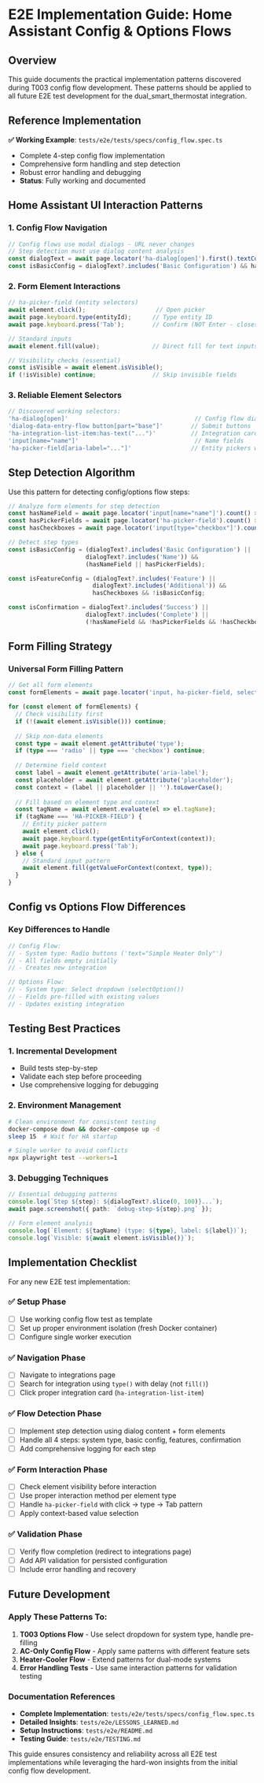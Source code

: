 # E2E Implementation Guide: Home Assistant Config & Options Flows

## Overview

This guide documents the practical implementation patterns discovered during T003 config flow development. These patterns should be applied to all future E2E test development for the dual_smart_thermostat integration.

## Reference Implementation

**✅ Working Example**: `tests/e2e/tests/specs/config_flow.spec.ts`
- Complete 4-step config flow implementation
- Comprehensive form handling and step detection
- Robust error handling and debugging
- **Status**: Fully working and documented

## Home Assistant UI Interaction Patterns

### 1. Config Flow Navigation
```typescript
// Config flows use modal dialogs - URL never changes
// Step detection must use dialog content analysis
const dialogText = await page.locator('ha-dialog[open]').first().textContent();
const isBasicConfig = dialogText?.includes('Basic Configuration') && hasFormFields;
```

### 2. Form Element Interactions
```typescript
// ha-picker-field (entity selectors)
await element.click();                    // Open picker
await page.keyboard.type(entityId);      // Type entity ID  
await page.keyboard.press('Tab');        // Confirm (NOT Enter - closes dialog)

// Standard inputs
await element.fill(value);               // Direct fill for text inputs

// Visibility checks (essential)
const isVisible = await element.isVisible();
if (!isVisible) continue;                // Skip invisible fields
```

### 3. Reliable Element Selectors
```typescript
// Discovered working selectors:
'ha-dialog[open]'                                    // Config flow dialog
'dialog-data-entry-flow button[part="base"]'        // Submit buttons  
'ha-integration-list-item:has-text("...")'          // Integration cards
'input[name="name"]'                                 // Name fields
'ha-picker-field[aria-label="..."]'                 // Entity pickers with labels
```

## Step Detection Algorithm

Use this pattern for detecting config/options flow steps:

```typescript
// Analyze form elements for step detection
const hasNameField = await page.locator('input[name="name"]').count() > 0;
const hasPickerFields = await page.locator('ha-picker-field').count() > 0;
const hasCheckboxes = await page.locator('input[type="checkbox"]').count() > 0;

// Detect step types
const isBasicConfig = (dialogText?.includes('Basic Configuration') || 
                      dialogText?.includes('Name')) && 
                      (hasNameField || hasPickerFields);

const isFeatureConfig = (dialogText?.includes('Feature') ||
                        dialogText?.includes('Additional')) &&
                        hasCheckboxes && !isBasicConfig;

const isConfirmation = dialogText?.includes('Success') ||
                      dialogText?.includes('Complete') ||
                      (!hasNameField && !hasPickerFields && !hasCheckboxes);
```

## Form Filling Strategy

### Universal Form Filling Pattern
```typescript
// Get all form elements
const formElements = await page.locator('input, ha-picker-field, select').all();

for (const element of formElements) {
  // Check visibility first
  if (!(await element.isVisible())) continue;
  
  // Skip non-data elements
  const type = await element.getAttribute('type');
  if (type === 'radio' || type === 'checkbox') continue;
  
  // Determine field context
  const label = await element.getAttribute('aria-label');
  const placeholder = await element.getAttribute('placeholder');
  const context = (label || placeholder || '').toLowerCase();
  
  // Fill based on element type and context
  const tagName = await element.evaluate(el => el.tagName);
  if (tagName === 'HA-PICKER-FIELD') {
    // Entity picker pattern
    await element.click();
    await page.keyboard.type(getEntityForContext(context));
    await page.keyboard.press('Tab');
  } else {
    // Standard input pattern
    await element.fill(getValueForContext(context, type));
  }
}
```

## Config vs Options Flow Differences

### Key Differences to Handle
```typescript
// Config Flow:
// - System type: Radio buttons ('text="Simple Heater Only"')
// - All fields empty initially
// - Creates new integration

// Options Flow:  
// - System type: Select dropdown (selectOption())
// - Fields pre-filled with existing values
// - Updates existing integration
```

## Testing Best Practices

### 1. Incremental Development
- Build tests step-by-step
- Validate each step before proceeding
- Use comprehensive logging for debugging

### 2. Environment Management
```bash
# Clean environment for consistent testing
docker-compose down && docker-compose up -d
sleep 15  # Wait for HA startup

# Single worker to avoid conflicts
npx playwright test --workers=1
```

### 3. Debugging Techniques
```typescript
// Essential debugging patterns
console.log(`Step ${step}: ${dialogText?.slice(0, 100)}...`);
await page.screenshot({ path: `debug-step-${step}.png` });

// Form element analysis
console.log(`Element: ${tagName} (type: ${type}, label: ${label})`);
console.log(`Visible: ${await element.isVisible()}`);
```

## Implementation Checklist

For any new E2E test implementation:

### ✅ Setup Phase
- [ ] Use working config flow test as template
- [ ] Set up proper environment isolation (fresh Docker container)
- [ ] Configure single worker execution

### ✅ Navigation Phase  
- [ ] Navigate to integrations page
- [ ] Search for integration using `type()` with delay (not `fill()`)
- [ ] Click proper integration card (`ha-integration-list-item`)

### ✅ Flow Detection Phase
- [ ] Implement step detection using dialog content + form elements
- [ ] Handle all 4 steps: system type, basic config, features, confirmation
- [ ] Add comprehensive logging for each step

### ✅ Form Interaction Phase
- [ ] Check element visibility before interaction
- [ ] Use proper interaction method per element type
- [ ] Handle `ha-picker-field` with click → type → Tab pattern
- [ ] Apply context-based value selection

### ✅ Validation Phase
- [ ] Verify flow completion (redirect to integrations page)
- [ ] Add API validation for persisted configuration
- [ ] Include error handling and recovery

## Future Development

### Apply These Patterns To:
1. **T003 Options Flow** - Use select dropdown for system type, handle pre-filling
2. **AC-Only Config Flow** - Apply same patterns with different feature sets
3. **Heater-Cooler Flow** - Extend patterns for dual-mode systems
4. **Error Handling Tests** - Use same interaction patterns for validation testing

### Documentation References
- **Complete Implementation**: `tests/e2e/tests/specs/config_flow.spec.ts`
- **Detailed Insights**: `tests/e2e/LESSONS_LEARNED.md`
- **Setup Instructions**: `tests/e2e/README.md`
- **Testing Guide**: `tests/e2e/TESTING.md`

This guide ensures consistency and reliability across all E2E test implementations while leveraging the hard-won insights from the initial config flow development.
